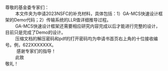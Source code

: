 尊敬的基金委专家们：  
     &emsp; &emsp;本文件夹为申请2023NSFC的补充材料，具体包括：1）GA-MCS快速设计框架的Demo代码；2）传输系统的LLR值详细推导过程。  
     &emsp; &emsp;GA-MCS快速设计框架还需要相应研究内容完成以后才能进行完整的设计，目前只是完成了Demo的设计。  
     &emsp; &emsp;压缩文档的解压密码和pdf的打开密码均为申请书首页右上角的十位接收编号。例，622XXXXXXX。  
 &emsp; &emsp;    感谢专家们的指导！  
  &emsp;&emsp;   此致  
 敬礼！
